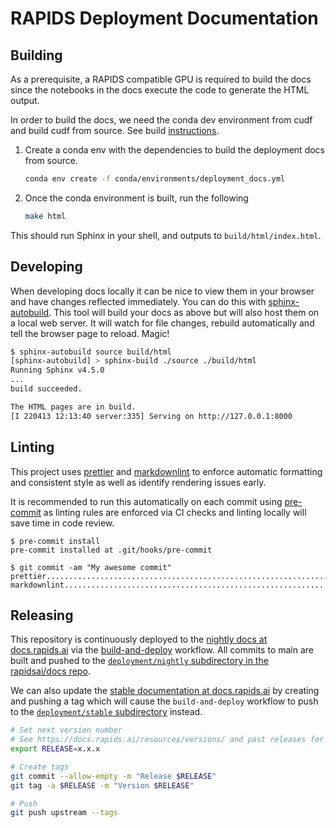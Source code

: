 # RAPIDS Deployment Documentation

## Building

As a prerequisite, a RAPIDS compatible GPU is required to build the docs since the notebooks in the docs execute the code to generate the HTML output.

In order to build the docs, we need the conda dev environment from cudf and build cudf from source.
See build [instructions](https://github.com/rapidsai/cudf/blob/branch-0.13/CONTRIBUTING.md#setting-up-your-build-environment).

1. Create a conda env with the dependencies to build the deployment docs from source.

   ```bash
   conda env create -f conda/environments/deployment_docs.yml
   ```

1. Once the conda environment is built, run the following

   ```bash
   make html
   ```

This should run Sphinx in your shell, and outputs to `build/html/index.html`.

## Developing

When developing docs locally it can be nice to view them in your browser and have changes
reflected immediately. You can do this with [sphinx-autobuild](https://github.com/executablebooks/sphinx-autobuild).
This tool will build your docs as above but will also host them on a local web server.
It will watch for file changes, rebuild automatically and tell the browser page to reload. Magic!

```bash
$ sphinx-autobuild source build/html
[sphinx-autobuild] > sphinx-build ./source ./build/html
Running Sphinx v4.5.0
...
build succeeded.

The HTML pages are in build.
[I 220413 12:13:40 server:335] Serving on http://127.0.0.1:8000
```

## Linting

This project uses [prettier](https://prettier.io/) and [markdownlint](https://github.com/DavidAnson/markdownlint) to enforce automatic formatting and consistent style as well as identify rendering issues early.

It is recommended to run this automatically on each commit using [pre-commit](https://pre-commit.com/) as linting rules are enforced via CI checks and linting locally will save time in code review.

```console
$ pre-commit install
pre-commit installed at .git/hooks/pre-commit

$ git commit -am "My awesome commit"
prettier.................................................................Passed
markdownlint.............................................................Passed
```

## Releasing

This repository is continuously deployed to the [nightly docs at docs.rapids.ai](https://docs.rapids.ai/deployment/nightly/) via the [build-and-deploy](https://github.com/rapidsai/deployment/blob/main/.github/workflows/build-and-deploy.yml) workflow. All commits to main are built and pushed to the [`deployment/nightly` subdirectory in the rapidsai/docs repo](https://github.com/rapidsai/docs/tree/gh-pages/deployment).

We can also update the [stable documentation at docs.rapids.ai](https://docs.rapids.ai/deployment/stable/) by creating and pushing a tag which will cause the `build-and-deploy` workflow to push to the [`deployment/stable` subdirectory](https://github.com/rapidsai/docs/tree/gh-pages/deployment) instead.

```bash
# Set next version number
# See https://docs.rapids.ai/resources/versions/ and past releases for version scheme
export RELEASE=x.x.x

# Create tags
git commit --allow-empty -m "Release $RELEASE"
git tag -a $RELEASE -m "Version $RELEASE"

# Push
git push upstream --tags
```
